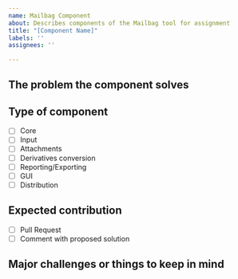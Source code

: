 ```yaml
---
name: Mailbag Component
about: Describes components of the Mailbag tool for assignment
title: "[Component Name]"
labels: ''
assignees: ''

---
```


## The problem the component solves

## Type of component

- [ ] Core
- [ ] Input
- [ ] Attachments
- [ ] Derivatives conversion
- [ ] Reporting/Exporting
- [ ] GUI
- [ ] Distribution

## Expected contribution

- [ ] Pull Request
- [ ] Comment with proposed solution

## Major challenges or things to keep in mind
